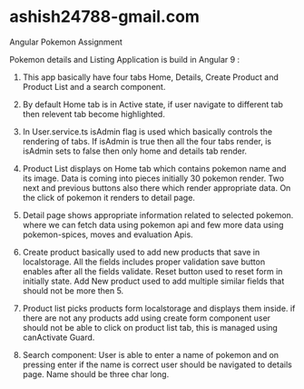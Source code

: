 # ashish24788-gmail.com
Angular Pokemon Assignment

Pokemon details and Listing Application is build in Angular 9 :

1) This app basically have four tabs Home, Details, Create Product and Product List and a search component.

2) By default Home tab is in Active state, if user navigate to different tab then relevent tab become highlighted.

3) In User.service.ts isAdmin flag is used which basically controls the rendering of tabs. If isAdmin is true then all the four tabs render, is isAdmin sets to false then only home and details tab render.

4) Product List displays on Home tab which contains pokemon name and its image. Data is coming into pieces initially 30 pokemon render. Two next and previous buttons also there which render appropriate data. On the click of pokemon it renders to detail page.

5) Detail page shows appropriate information related to selected pokemon. where we can fetch data using pokemon api and few more data using pokemon-spices, moves and evaluation Apis.

6) Create product basically used to add new products that save in localstorage. All the fields includes proper validation save button enables after all the fields validate. Reset button used to reset form in initially state. Add New product used to add multiple similar fields that should not be more then 5.

7) Product list picks products form localstorage and displays them inside. if there are not any products add using create form component user should not be able to click on product list tab, this is managed using canActivate Guard.

8) Search component: User is able to enter a name of pokemon and on pressing enter if the name is correct user should be navigated to details page. Name should be three char long.